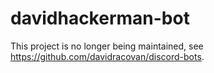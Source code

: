 # davidhackerman-bot
This project is no longer being maintained, see https://github.com/davidracovan/discord-bots.
